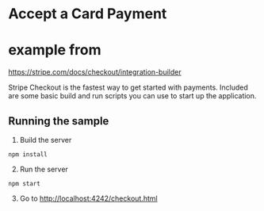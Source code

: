 # Accept a Card Payment

# example from
https://stripe.com/docs/checkout/integration-builder


Stripe Checkout is the fastest way to get started with payments. Included are some basic build and run scripts you can use to start up the application.

## Running the sample

1. Build the server

```
npm install
```

2. Run the server

```
npm start
```

3. Go to [http://localhost:4242/checkout.html](http://localhost:4242/checkout.html)

